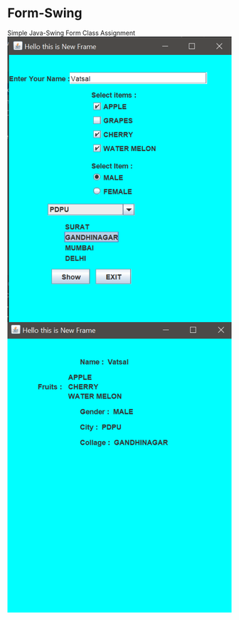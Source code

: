 # Form-Swing
Simple Java-Swing Form Class Assignment
   <img src="Screenshot (1).png"
     alt="Screenshot (1)"
     style="float: left; margin-right: 10px;" />
   <img src="Screenshot (2).png"
     alt="Screenshot (2)"
     style="float: left; margin-right: 10px;" />
